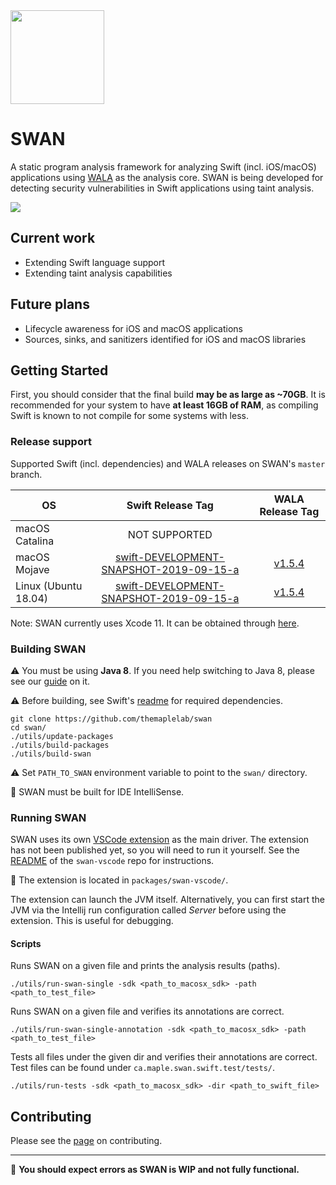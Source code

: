 
<img src="https://karimali.ca/resources/images/projects/swan.png" width="150">

# SWAN
A static program analysis framework for analyzing Swift (incl. iOS/macOS) applications using [WALA](https://github.com/wala/WALA) as the analysis core. SWAN is being developed for detecting security vulnerabilities in Swift applications using taint analysis.

![](https://github.com/themaplelab/swan/blob/master/docs/readmeContent/exampleUse.gif)

## Current work
- Extending Swift language support
- Extending taint analysis capabilities

## Future plans
- Lifecycle awareness for iOS and macOS applications
- Sources, sinks, and sanitizers identified for iOS and macOS libraries

## Getting Started

First, you should consider that the final build **may be as large as ~70GB**. It is recommended for your system to have **at least 16GB of RAM**, as compiling Swift is known to not compile for some systems with less.

### Release support
Supported Swift (incl. dependencies) and WALA releases on SWAN's `master` branch.

| OS | Swift Release Tag | WALA Release Tag |
| -----------|:-------:|:-----:|
| macOS Catalina | NOT SUPPORTED | |
| macOS Mojave | [swift-DEVELOPMENT-SNAPSHOT-2019-09-15-a](https://github.com/apple/swift/releases/tag/swift-DEVELOPMENT-SNAPSHOT-2019-09-15-a) | [v1.5.4](https://github.com/wala/WALA/releases/tag/v1.5.4) |
| Linux (Ubuntu 18.04) | [swift-DEVELOPMENT-SNAPSHOT-2019-09-15-a](https://github.com/apple/swift/releases/tag/swift-DEVELOPMENT-SNAPSHOT-2019-09-15-a) | [v1.5.4](https://github.com/wala/WALA/releases/tag/v1.5.4) |

Note: SWAN currently uses Xcode 11. It can be obtained through [here](https://developer.apple.com/download/more/?name=Xcode).

### Building SWAN

:warning: You must be using **Java 8**. If you need help switching to Java 8, please see our [guide](https://github.com/themaplelab/swan/wiki/Switching-to-Java-8) on it.

:warning: Before building, see Swift's [readme](https://github.com/apple/swift/tree/4555611f042642dfd97e07d7660d01ee6e2c467f) for required dependencies.
```
git clone https://github.com/themaplelab/swan
cd swan/
./utils/update-packages
./utils/build-packages
./utils/build-swan
```

:warning: Set `PATH_TO_SWAN` environment variable to point to the `swan/` directory.

:mag_right: SWAN must be built for IDE IntelliSense.

### Running SWAN

SWAN uses its own [VSCode extension](https://github.com/themaplelab/swan-vscode) as the main driver. The extension has not been published yet, so you will need to run it yourself. See the [README](https://github.com/themaplelab/swan-vscode/blob/master/README.md) of the `swan-vscode` repo for instructions.

:mag_right: The extension is located in `packages/swan-vscode/`.

The extension can launch the JVM itself. Alternatively, you can first start the JVM via the Intellij run configuration called _Server_ before using the extension. This is useful for debugging.

#### Scripts

Runs SWAN on a given file and prints the analysis results (paths).
```
./utils/run-swan-single -sdk <path_to_macosx_sdk> -path <path_to_test_file>
```

Runs SWAN on a given file and verifies its annotations are correct.
```
./utils/run-swan-single-annotation -sdk <path_to_macosx_sdk> -path <path_to_test_file>
```

Tests all files under the given dir and verifies their annotations are correct. Test files can be found under `ca.maple.swan.swift.test/tests/`.
```
./utils/run-tests -sdk <path_to_macosx_sdk> -dir <path_to_swift_file>
```

## Contributing
Please see the [page](https://github.com/themaplelab/swan/wiki/Contributing) on contributing.

--------------------

:construction: **You should expect errors as SWAN is WIP and not fully functional.**
